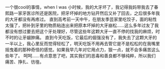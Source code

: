 一个很cool的事情，when I was 小时候，我的大牙坏了，我记得我妈带我去了春熙路一家牙医诊所还是医院，把牙坏掉的地方钻开然后又补了回去，之后很多年我的大牙都没有再疼过。
直到高考前一天中午，在朋友季芸家里吃饺子，面的粘性太强了，把补到牙里的物质粘连出来把原本坏掉的大牙崩松……这么多年过友了我都没有想过要去把这个牙处理好，尽管这些年这颗大牙一直不停的找我的麻烦，时不时的让牙龈肿痛。
直到今天吃饭，它最后的倔强没有了，我失去了这颗大牙的一半以上，我心里反而觉得轻松了，明天吃饭不用再去管它是不是松松的在我嘴里摇曳着的那种奇怪的感觉。如果我早几年对它用点力，狠一点，就不会多痛苦这么些年了。
呵呵……有点意思了吧，其实我们的恶毒和善良都不够纯粹，所以我们痛苦、挣扎、彷徨。
